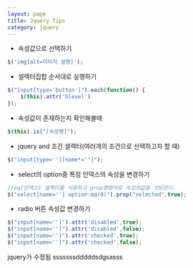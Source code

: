 ```yaml
---
layout: page
title: Jquery Tips
category: jquery
---
```


- 속성값으로 선택하기
```javascript
$('img[alt=이미지 설명]');
```

- 셀렉터집합 순서대로 실행하기
```javascript
$("input[type='button']").each(function() {
  	$(this).attr('blevel')
});
```

- 속성값이 존재하는지 확인해볼때
```javascript
$(this).is("[속성명]");
```

- jquery and 조건 셀렉터(여러개의 조건으로 선택하고자 할 때)
```javascript
$("input[type=''][name*='']");
```

- select의 option중 특정 인덱스의 속성을 변경하기
```javascript
//eq(인덱스) 셀렉터를 사용하고 prop명령어로 속성의값을 셋팅한다.
$("select[name=''] option:eq(0)").prop("selected",true);
```
- radio 버튼 속성값 변경하기
```javascript
$("input[name='']").attr('disabled',true);
$("input[name='']").attr('disabled',false);
$("input[name='']").attr('checked',true);
$("input[name='']").attr('checked',false);
```
jquery가 수정됨   sssssssdddddsdgsasss
